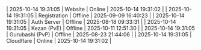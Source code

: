 | 2025-10-14 19:31:05 | Website | Online | 2025-10-14 19:31:02 |
| 2025-10-14 19:31:05 | Registration | Offline | 2025-09-09 16:40:23 |
| 2025-10-14 19:31:05 | Auth Server | Offline | 2025-08-18 09:33:31 |
| 2025-10-14 19:31:05 | Kezan (PvE) | Offline | 2025-10-11 12:51:30 |
| 2025-10-14 19:31:05 | Gurubashi (PvP) | Offline | 2025-08-23 21:44:06 |
| 2025-10-14 19:31:05 | Cloudflare | Online | 2025-10-14 19:31:02 |
